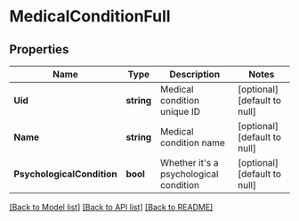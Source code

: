 # MedicalConditionFull

## Properties
Name | Type | Description | Notes
------------ | ------------- | ------------- | -------------
**Uid** | **string** | Medical condition unique ID | [optional] [default to null]
**Name** | **string** | Medical condition name | [optional] [default to null]
**PsychologicalCondition** | **bool** | Whether it&#39;s a psychological condition | [optional] [default to null]

[[Back to Model list]](../README.md#documentation-for-models) [[Back to API list]](../README.md#documentation-for-api-endpoints) [[Back to README]](../README.md)


